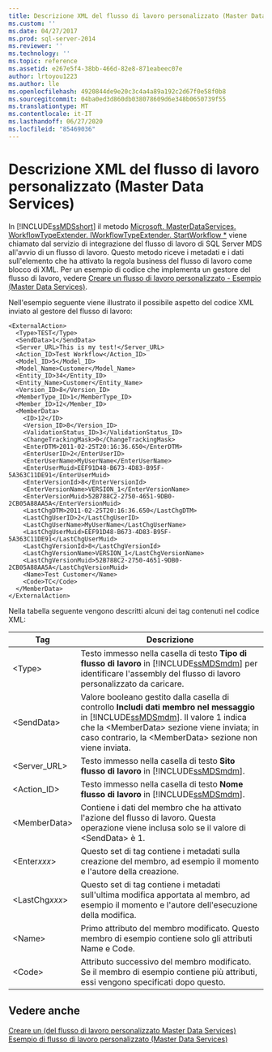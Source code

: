 ```yaml
---
title: Descrizione XML del flusso di lavoro personalizzato (Master Data Services) | Microsoft Docs
ms.custom: ''
ms.date: 04/27/2017
ms.prod: sql-server-2014
ms.reviewer: ''
ms.technology: ''
ms.topic: reference
ms.assetid: e267e5f4-38bb-466d-82e8-871eabeec07e
author: lrtoyou1223
ms.author: lle
ms.openlocfilehash: 4920844de9e20c3c4a4a89a192c2d67f0e58f0b8
ms.sourcegitcommit: 04ba0ed3d860db038078609d6e348b0650739f55
ms.translationtype: MT
ms.contentlocale: it-IT
ms.lasthandoff: 06/27/2020
ms.locfileid: "85469036"
---
```

# <a name="custom-workflow-xml-description-master-data-services"></a>Descrizione XML del flusso di lavoro personalizzato (Master Data Services)
  In [!INCLUDE[ssMDSshort](../../includes/ssmdsshort-md.md)] il metodo [Microsoft. MasterDataServices. WorkflowTypeExtender. IWorkflowTypeExtender. StartWorkflow *](/previous-versions/sql/sql-server-2016/hh759009(v=sql.130)) viene chiamato dal servizio di integrazione del flusso di lavoro di SQL Server MDS all'avvio di un flusso di lavoro. Questo metodo riceve i metadati e i dati sull'elemento che ha attivato la regola business del flusso di lavoro come blocco di XML. Per un esempio di codice che implementa un gestore del flusso di lavoro, vedere [Creare un flusso di lavoro personalizzato - Esempio &#40;Master Data Services&#41;](create-a-custom-workflow-example.md).  
  
 Nell'esempio seguente viene illustrato il possibile aspetto del codice XML inviato al gestore del flusso di lavoro:  
  
```scr  
<ExternalAction>  
  <Type>TEST</Type>  
  <SendData>1</SendData>  
  <Server_URL>This is my test!</Server_URL>  
  <Action_ID>Test Workflow</Action_ID>  
  <Model_ID>5</Model_ID>  
  <Model_Name>Customer</Model_Name>  
  <Entity_ID>34</Entity_ID>  
  <Entity_Name>Customer</Entity_Name>  
  <Version_ID>8</Version_ID>  
  <MemberType_ID>1</MemberType_ID>  
  <Member_ID>12</Member_ID>  
  <MemberData>  
    <ID>12</ID>  
    <Version_ID>8</Version_ID>  
    <ValidationStatus_ID>3</ValidationStatus_ID>  
    <ChangeTrackingMask>0</ChangeTrackingMask>  
    <EnterDTM>2011-02-25T20:16:36.650</EnterDTM>  
    <EnterUserID>2</EnterUserID>  
    <EnterUserName>MyUserName</EnterUserName>  
    <EnterUserMuid>EEF91D48-B673-4D83-B95F-5A363C11DE91</EnterUserMuid>  
    <EnterVersionId>8</EnterVersionId>  
    <EnterVersionName>VERSION_1</EnterVersionName>  
    <EnterVersionMuid>52B788C2-2750-4651-9DB0-2CB05A88AA5A</EnterVersionMuid>  
    <LastChgDTM>2011-02-25T20:16:36.650</LastChgDTM>  
    <LastChgUserID>2</LastChgUserID>  
    <LastChgUserName>MyUserName</LastChgUserName>  
    <LastChgUserMuid>EEF91D48-B673-4D83-B95F-5A363C11DE91</LastChgUserMuid>  
    <LastChgVersionId>8</LastChgVersionId>  
    <LastChgVersionName>VERSION_1</LastChgVersionName>  
    <LastChgVersionMuid>52B788C2-2750-4651-9DB0-2CB05A88AA5A</LastChgVersionMuid>  
    <Name>Test Customer</Name>  
    <Code>TC</Code>  
  </MemberData>  
</ExternalAction>  
```  
  
 Nella tabella seguente vengono descritti alcuni dei tag contenuti nel codice XML:  
  
|Tag|Descrizione|  
|---------|-----------------|  
|\<Type>|Testo immesso nella casella di testo **Tipo di flusso di lavoro** in [!INCLUDE[ssMDSmdm](../../includes/ssmdsmdm-md.md)] per identificare l'assembly del flusso di lavoro personalizzato da caricare.|  
|\<SendData>|Valore booleano gestito dalla casella di controllo **Includi dati membro nel messaggio** in [!INCLUDE[ssMDSmdm](../../includes/ssmdsmdm-md.md)]. Il valore 1 indica che la \<MemberData> sezione viene inviata; in caso contrario, la \<MemberData> sezione non viene inviata.|  
|<Server_URL>|Testo immesso nella casella di testo **Sito flusso di lavoro** in [!INCLUDE[ssMDSmdm](../../includes/ssmdsmdm-md.md)].|  
|<Action_ID>|Testo immesso nella casella di testo **Nome flusso di lavoro** in [!INCLUDE[ssMDSmdm](../../includes/ssmdsmdm-md.md)].|  
|\<MemberData>|Contiene i dati del membro che ha attivato l'azione del flusso di lavoro. Questa operazione viene inclusa solo se il valore di \<SendData> è 1.|  
|\<Enter*xxx*>|Questo set di tag contiene i metadati sulla creazione del membro, ad esempio il momento e l'autore della creazione.|  
|\<LastChg*xxx*>|Questo set di tag contiene i metadati sull'ultima modifica apportata al membro, ad esempio il momento e l'autore dell'esecuzione della modifica.|  
|\<Name>|Primo attributo del membro modificato. Questo membro di esempio contiene solo gli attributi Name e Code.|  
|\<Code>|Attributo successivo del membro modificato. Se il membro di esempio contiene più attributi, essi vengono specificati dopo questo.|  
  
## <a name="see-also"></a>Vedere anche  
 [Creare un &#40;del flusso di lavoro personalizzato Master Data Services&#41;](create-a-custom-workflow-master-data-services.md)   
 [Esempio di flusso di lavoro personalizzato &#40;Master Data Services&#41;](create-a-custom-workflow-example.md)  
  
  

